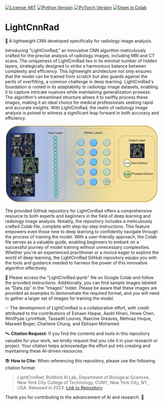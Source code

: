 [![License: MIT](https://img.shields.io/badge/License-MIT-blue.svg)](https://opensource.org/licenses/MIT)
[![Python Version](https://img.shields.io/badge/python-3.10.12-red.svg)](https://www.python.org/downloads/release/python-31012/)
[![PyTorch Version](https://img.shields.io/badge/PyTorch-1.9.0-green.svg)](https://pytorch.org/get-started/locally/)
[![Open in Colab](https://colab.research.google.com/assets/colab-badge.svg)](https://github.com/PKhosravi-CityTech/LightCnnRad/blob/main/LightCnnRad.ipynb)

# LightCnnRad

:diamond_shape_with_a_dot_inside: A lightweight CNN developed specifically for radiology image analysis.

Introducing "LightCnnRad," an innovative CNN algorithm meticulously crafted for the precise analysis of radiology images, including MRI and CT scans. The uniqueness of LightCnnRad lies in its minimal number of hidden layers, strategically designed to strike a harmonious balance between complexity and efficiency. This lightweight architecture not only ensures that the model can be trained from scratch but also guards against the perils of overfitting, a common challenge in deep learning. LightCnnRad's foundation is rooted in its adaptability to radiology image datasets, enabling it to capture intricate nuances while maintaining generalization prowess. The algorithm's streamlined structure allows it to swiftly process these images, making it an ideal choice for medical professionals seeking rapid and accurate insights. With LightCnnRad, the realm of radiology image analysis is poised to witness a significant leap forward in both accuracy and efficiency.

<img src="https://github.com/PKhosravi-CityTech/LightCnnRad/blob/main/Images/LightCnnRad.png" width="500" />

The provided GitHub repository for LightCnnRad offers a comprehensive resource to both experts and beginners in the field of deep learning and radiology image analysis. Notably, the repository includes a meticulously crafted Colab file, complete with step-by-step instructions. This feature empowers even those new to deep learning to confidently navigate through the process of training the model. With a user-friendly approach, the Colab file serves as a valuable guide, enabling beginners to embark on a successful journey of model training without unnecessary complexities. Whether you're an experienced practitioner or a novice eager to explore the world of deep learning, the LightCnnRad GitHub repository equips you with the tools and guidance needed to harness the power of this innovative algorithm effectively.

:diamond_shape_with_a_dot_inside: Please access the "LightCnnRad.ipynb" file on Google Colab and follow the provided instructions. Additionally, you can find sample images labeled as "Data.zip" in the "Images" folder. Please be aware that these images are provided as examples to demonstrate the required format, and you will need to gather a larger set of images for training the model. 

:white_check_mark: The development of LightCnnRad is a collaborative effort, with credit attributed to the contributions of Eshaan Haque, Aashi Hirani, Howe Chen, WintPyae LynnHtaik, Tassadit Lounes, Raecine Greaves, Mehnaz Hoque, Maxwell Boger, Charlene Chung, and Ebtisam Mohamed.

🛰️ **Citation Request:** If you find the contents and tools in this repository valuable for your work, we kindly request that you cite it in your research or project. Your citation helps acknowledge the effort put into creating and maintaining these AI-driven resources.

📚 **How to Cite:** When referencing this repository, please use the following citation format:

> *LightCnnRad*, BioMind AI Lab, Department of Biological Sciences, New York City College of Technology, CUNY, New York City, NY, USA. Released in 2023. [Link to Repository](https://github.com/PKhosravi-CityTech/LightCnnRad)

Thank you for contributing to the advancement of AI and research. 🤖











